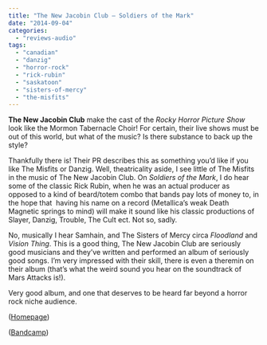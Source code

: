 ```yaml
---
title: "The New Jacobin Club – Soldiers of the Mark"
date: "2014-09-04"
categories: 
  - "reviews-audio"
tags: 
  - "canadian"
  - "danzig"
  - "horror-rock"
  - "rick-rubin"
  - "saskatoon"
  - "sisters-of-mercy"
  - "the-misfits"
---
```


**The New Jacobin Club** make the cast of the _Rocky Horror Picture Show_ look like the Mormon Tabernacle Choir! For certain, their live shows must be out of this world, but what of the music? Is there substance to back up the style?

Thankfully there is! Their PR describes this as something you’d like if you like The Misfits or Danzig. Well, theatricality aside, I see little of The Misfits in the music of The New Jacobin Club. On _Soldiers of the Mark_, I do hear some of the classic Rick Rubin, when he was an actual producer as opposed to a kind of beard/totem combo that bands pay lots of money to, in the hope that  having his name on a record (Metallica’s weak Death Magnetic springs to mind) will make it sound like his classic productions of Slayer, Danzig, Trouble, The Cult ect. Not so, sadly.

No, musically I hear Samhain, and The Sisters of Mercy circa _Floodland_ and _Vision_ _Thing_. This is a good thing, The New Jacobin Club are seriously good musicians and they’ve written and performed an album of seriously good songs. I’m very impressed with their skill, there is even a theremin on their album (that’s what the weird sound you hear on the soundtrack of Mars Attacks is!).

Very good album, and one that deserves to be heard far beyond a horror rock niche audience.

([Homepage](http://www.newjacobinclub.com/))

([Bandcamp](http://newjacobinclub.bandcamp.com/album/soldiers-of-the-mark-3))

